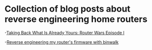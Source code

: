 # Collection of blog posts about reverse engineering home routers

-[Taking Back What Is Already Yours: Router Wars Episode I](https://0x90.psaux.io/2020/03/01/Taking-Back-What-Is-Already-Yours-Router-Wars-Episode-I/)

-[Reverse engineering my router's firmware with binwalk](https://embeddedbits.org/reverse-engineering-router-firmware-with-binwalk/)
